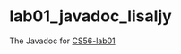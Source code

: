 # lab01_javadoc_lisaljy
The Javadoc for [CS56-lab01](https://github.com/UCSB-CS56-F16/lab01_lisaljy)
